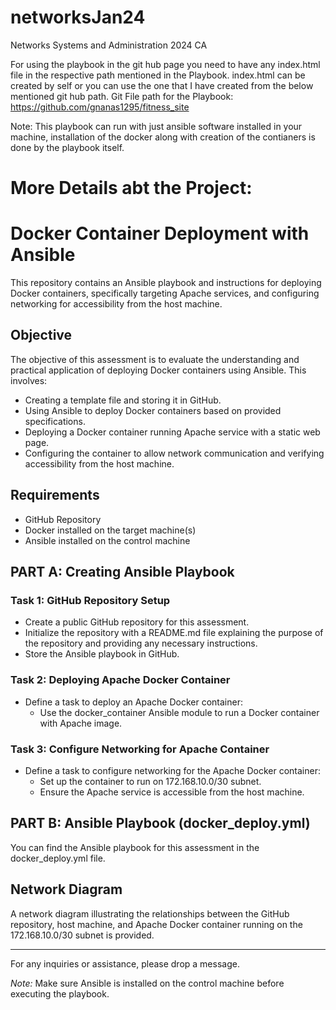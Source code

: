 # networksJan24
Networks Systems and Administration 2024 CA 

For using the playbook in the git hub page you need to have any index.html file in the respective path mentioned in the Playbook. index.html can be created by self or you can use the one that I have created from the below mentioned git hub path.
Git File path for the Playbook: https://github.com/gnanas1295/fitness_site

Note: This playbook can run with just ansible software installed in your machine, installation of the docker along with creation of the contianers is done by the playbook itself.

# More Details abt the Project:

# Docker Container Deployment with Ansible

This repository contains an Ansible playbook and instructions for deploying Docker containers, specifically targeting Apache services, and configuring networking for accessibility from the host machine.

## Objective

The objective of this assessment is to evaluate the understanding and practical application of deploying Docker containers using Ansible. This involves:

- Creating a template file and storing it in GitHub.
- Using Ansible to deploy Docker containers based on provided specifications.
- Deploying a Docker container running Apache service with a static web page.
- Configuring the container to allow network communication and verifying accessibility from the host machine.

## Requirements

- GitHub Repository
- Docker installed on the target machine(s)
- Ansible installed on the control machine

## PART A: Creating Ansible Playbook

### Task 1: GitHub Repository Setup

- Create a public GitHub repository for this assessment.
- Initialize the repository with a README.md file explaining the purpose of the repository and providing any necessary instructions.
- Store the Ansible playbook in GitHub.

### Task 2: Deploying Apache Docker Container

- Define a task to deploy an Apache Docker container:
  - Use the docker_container Ansible module to run a Docker container with Apache image.

### Task 3: Configure Networking for Apache Container

- Define a task to configure networking for the Apache Docker container:
  - Set up the container to run on 172.168.10.0/30 subnet.
  - Ensure the Apache service is accessible from the host machine.

## PART B: Ansible Playbook (docker_deploy.yml)

You can find the Ansible playbook for this assessment in the docker_deploy.yml file.

## Network Diagram

A network diagram illustrating the relationships between the GitHub repository, host machine, and Apache Docker container running on the 172.168.10.0/30 subnet is provided.

---

For any inquiries or assistance, please drop a message.

*Note:* Make sure Ansible is installed on the control machine before executing the playbook.
